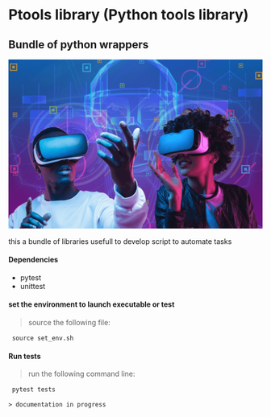 # Ptools library (Python tools library)
## Bundle of python wrappers

![](img/pytools.png)

this a bundle of libraries usefull to develop script to automate tasks

#### Dependencies
- pytest 
- unittest

#### set the environment to launch executable or test
> source the following file:
```
 source set_env.sh 

```
#### Run tests
> run the following command line:
```
 pytest tests 

```

```
> documentation in progress

```
